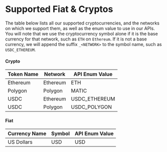 # Supported Fiat & Cryptos

The table below lists all our supported cryptocurrencies, and the networks on which we support them, as well as the enum value to use in our APIs. You will note that we use the cryptocurrency symbol alone if it is the base currency for that network, such as `ETH` on `Ethereum`. If it is not a base currency, we will append the suffix `_<NETWORK>` to the symbol name, such as `USDC_ETHEREUM`.

#### Crypto

| Token Name | Network  | API Enum Value |
| ---------- | -------- | -------------- |
| Ethereum   | Ethereum | ETH            |
| Polygon    | Polygon  | MATIC          |
| USDC       | Ethereum | USDC\_ETHEREUM |
| USDC       | Polygon  | USDC\_POLYGON  |

#### Fiat

| Currency Name | Symbol | API Enum Value |
| ------------- | ------ | -------------- |
| US Dollars    | USD    | USD            |
